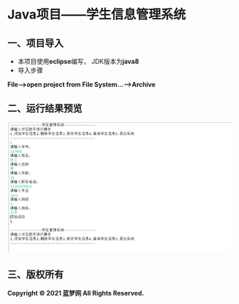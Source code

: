 # Java项目——学生信息管理系统



## 一、项目导入

- 本项目使用**eclipse**编写， JDK版本为**java8**
- 导入步骤

**File——>open project from File System...——>Archive**

## 二、运行结果预览

![](img/image-20210604143650113.png)

## 三、版权所有

**Copyright © 2021 蓝梦网 All Rights Reserved.**

